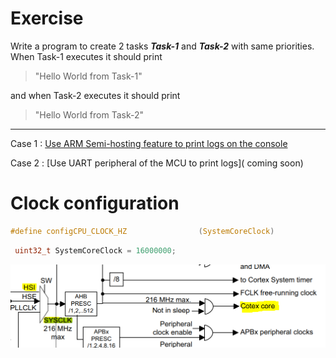  # Exercise
 
 Write a program to create 2 tasks ***Task-1*** and ***Task-2*** with same priorities.
 When Task-1 executes it should print 
 >"Hello World from Task-1" 
 
 and when Task-2 executes it should print 
 >"Hello World from Task-2"
 
---
Case 1 : [Use ARM Semi-hosting feature to print logs on the console](https://github.com/Florin-Catalin/STM32F7_FreeRTOS/tree/arm-semi-hosting-ex1)

Case 2 : [Use UART peripheral of the MCU to print logs]( coming soon)

# Clock configuration

```c
#define configCPU_CLOCK_HZ                (SystemCoreClock)
```
```c
 uint32_t SystemCoreClock = 16000000;
```
![HSI, high speed integration](assets/HSI.png)